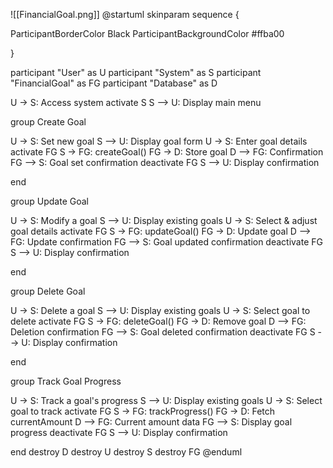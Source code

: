 ![[FinancialGoal.png]]
@startuml
skinparam sequence {

ParticipantBorderColor Black
ParticipantBackgroundColor #ffba00

}

participant "User" as U
participant "System" as S
participant "FinancialGoal" as FG
participant "Database" as D

U -> S: Access system
activate S
S --> U: Display main menu

group Create Goal

  U -> S: Set new goal
  S --> U: Display goal form
  U -> S: Enter goal details
  activate FG
  S -> FG: createGoal()
  FG -> D: Store goal
  D --> FG: Confirmation
  FG --> S: Goal set confirmation
  deactivate FG
  S --> U: Display confirmation

end

group Update Goal

  U -> S: Modify a goal
  S --> U: Display existing goals
  U -> S: Select & adjust goal details
  activate FG
  S -> FG: updateGoal()
  FG -> D: Update goal
  D --> FG: Update confirmation
  FG --> S: Goal updated confirmation
  deactivate FG
  S --> U: Display confirmation

end

group Delete Goal

  U -> S: Delete a goal
  S --> U: Display existing goals
  U -> S: Select goal to delete
  activate FG
  S -> FG: deleteGoal()
  FG -> D: Remove goal
  D --> FG: Deletion confirmation
  FG --> S: Goal deleted confirmation
  deactivate FG
  S --> U: Display confirmation

end

group Track Goal Progress

  U -> S: Track a goal's progress
  S --> U: Display existing goals
  U -> S: Select goal to track
  activate FG
  S -> FG: trackProgress()
  FG -> D: Fetch currentAmount
  D --> FG: Current amount data
  FG --> S: Display goal progress
  deactivate FG
  S --> U: Display confirmation

end
destroy D
destroy U
destroy S
destroy FG
@enduml
